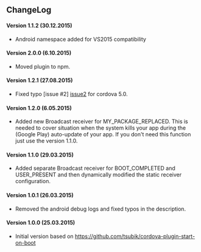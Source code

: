 ## ChangeLog
#### Version 1.1.2 (30.12.2015)
- Android namespace added for VS2015 compatibility

#### Version 2.0.0 (6.10.2015)
- Moved plugin to npm.

#### Version 1.2.1 (27.08.2015)
- Fixed typo [issue #2] [issue2] for cordova 5.0.

#### Version 1.2.0 (6.05.2015)
- Added new Broadcast receiver for MY_PACKAGE_REPLACED. This is needed to cover situation when the system kills your app during the (Google Play) auto-update of your app. If you don't need this function just use the version 1.1.0.

#### Version 1.1.0 (29.03.2015)
- Added separate Broadcast receiver for BOOT_COMPLETED and USER_PRESENT and then dynamically modified the static receiver configuration.

#### Version 1.0.1 (26.03.2015)
- Removed the android debug logs and fixed typos in the description.

#### Version 1.0.0 (25.03.2015)
- Initial version based on https://github.com/tsubik/cordova-plugin-start-on-boot

[issue2]: https://github.com/ToniKorin/cordova-plugin-autostart/issues/2